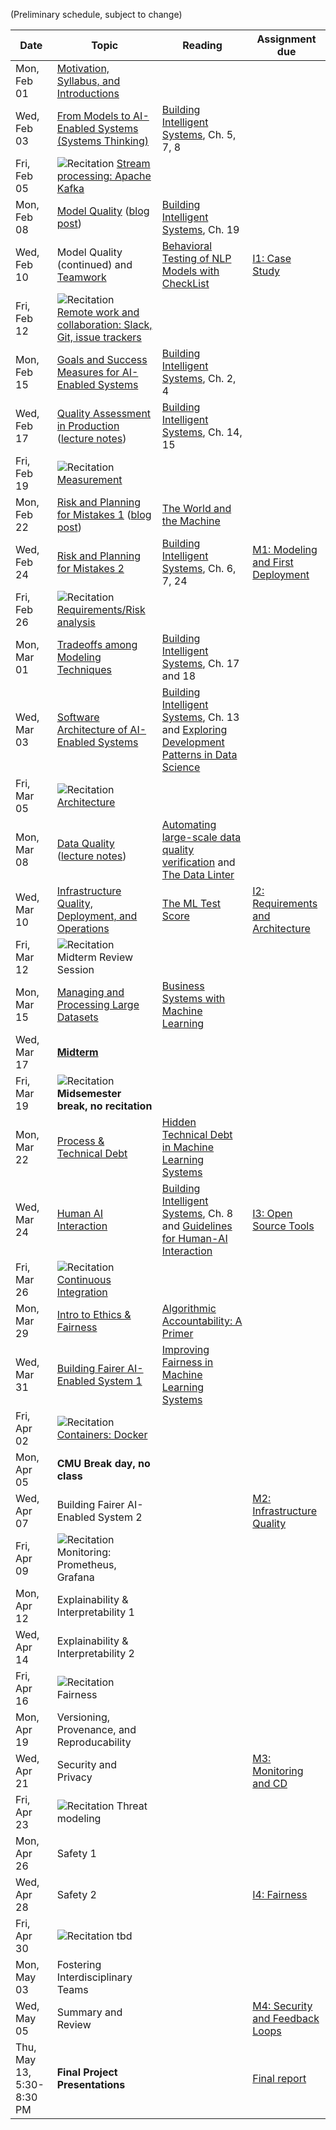 
(Preliminary schedule, subject to change)


| Date  | Topic | Reading | Assignment due |
| -     | -     | -       | -              |
| Mon, Feb 01 | [Motivation, Syllabus, and Introductions](https://ckaestne.github.io/seai/S2021/slides/01_introduction/intro.html) | |  |
| Wed, Feb 03 | [From Models to AI-Enabled Systems (Systems Thinking)](https://ckaestne.github.io/seai/S2021/slides/02_systems/systems.html) | [Building Intelligent Systems](https://cmu.primo.exlibrisgroup.com/permalink/01CMU_INST/6lpsnm/alma991019649190004436), Ch. 5, 7, 8 |  |
| Fri, Feb 05 | ![Recitation](https://img.shields.io/badge/-rec-Yellow.svg) [Stream processing: Apache Kafka](https://github.com/ckaestne/seai/tree/S2021/recitations/01_apache_kafka)| |  |
| Mon, Feb 08 | [Model Quality](https://ckaestne.github.io/seai/S2021/slides/03_modelquality/modelquality.html) ([blog post](https://ckaestne.medium.com/a-software-testing-view-on-machine-learning-model-quality-d508cb9e20a6)) | [Building Intelligent Systems](https://cmu.primo.exlibrisgroup.com/permalink/01CMU_INST/6lpsnm/alma991019649190004436), Ch. 19 |  |
| Wed, Feb 10 | Model Quality (continued) and [Teamwork](https://ckaestne.github.io/seai/S2021/slides/03_modelquality/teams.html) | [Behavioral Testing of NLP Models with CheckList](https://homes.cs.washington.edu/~wtshuang/static/papers/2020-acl-checklist.pdf) | [I1: Case Study](https://github.com/ckaestne/seai/blob/S2021/assignments/I1_case_study.md) |
| Fri, Feb 12 | ![Recitation](https://img.shields.io/badge/-rec-Yellow.svg) [Remote work and collaboration: Slack, Git, issue trackers](https://github.com/ckaestne/seai/tree/S2021/recitations/02_git_and_collaboration) | |  |
| Mon, Feb 15 | [Goals and Success Measures for AI-Enabled Systems](https://ckaestne.github.io/seai/S2021/slides/04_goals/goals.html)  | [Building Intelligent Systems](https://cmu.primo.exlibrisgroup.com/permalink/01CMU_INST/6lpsnm/alma991019649190004436), Ch. 2, 4 |  |
| Wed, Feb 17 | [Quality Assessment in Production](https://ckaestne.github.io/seai/S2021/slides/05_qainproduction/qainproduction.html) ([lecture notes](https://ckaestne.medium.com/quality-assurance-in-production-for-ml-enabled-systems-4d1b3442316f)) | [Building Intelligent Systems](https://cmu.primo.exlibrisgroup.com/permalink/01CMU_INST/6lpsnm/alma991019649190004436), Ch. 14, 15 |  |
| Fri, Feb 19 | ![Recitation](https://img.shields.io/badge/-rec-Yellow.svg) [Measurement](https://github.com/ckaestne/seai/tree/S2021/recitations/03_measurement) | |  |
| Mon, Feb 22 | [Risk and Planning for Mistakes 1](https://ckaestne.github.io/seai/S2021/slides/06_risks/risks.html) ([blog post](https://medium.com/@ckaestne/the-world-and-the-machine-and-responsible-machine-learning-1ae72353c5ae)) | [The World and the Machine](http://mcs.open.ac.uk/mj665/icse17kn.pdf)|  |
| Wed, Feb 24 | [Risk and Planning for Mistakes 2](https://ckaestne.github.io/seai/S2021/slides/07_risks_ii/risks_ii.html) | [Building Intelligent Systems](https://cmu.primo.exlibrisgroup.com/permalink/01CMU_INST/6lpsnm/alma991019649190004436), Ch. 6, 7, 24 | [M1: Modeling and First Deployment](https://github.com/ckaestne/seai/blob/S2021/assignments/project.md) |
| Fri, Feb 26 | ![Recitation](https://img.shields.io/badge/-rec-Yellow.svg) [Requirements/Risk analysis](https://github.com/ckaestne/seai/tree/S2021/recitations/04_requirements_and_risk_analysis) | |  |
| Mon, Mar 01 | [Tradeoffs among Modeling Techniques](https://ckaestne.github.io/seai/S2021/slides/08_tradeoffs/tradeoffs.html) | [Building Intelligent Systems](https://cmu.primo.exlibrisgroup.com/permalink/01CMU_INST/6lpsnm/alma991019649190004436), Ch. 17 and 18 |  |
| Wed, Mar 03 | [Software Architecture of AI-Enabled Systems](https://ckaestne.github.io/seai/S2021/slides/09_architecture/architecture.html) | [Building Intelligent Systems](https://cmu.primo.exlibrisgroup.com/permalink/01CMU_INST/6lpsnm/alma991019649190004436), Ch. 13 and [Exploring Development Patterns in Data Science](https://www.theorylane.com/2017/10/20/some-development-patterns-in-data-science/) |  |
| Fri, Mar 05 | ![Recitation](https://img.shields.io/badge/-rec-Yellow.svg) [Architecture](https://github.com/ckaestne/seai/tree/S2021/recitations/05_architecture) | |  |
| Mon, Mar 08 | [Data Quality](https://ckaestne.github.io/seai/S2021/slides/10_dataquality/dataquality.html) ([lecture notes](https://ckaestne.medium.com/data-quality-for-building-production-ml-systems-2e0cc7e6113f)) | [Automating large-scale data quality verification](http://www.vldb.org/pvldb/vol11/p1781-schelter.pdf) and [The Data Linter](http://learningsys.org/nips17/assets/papers/paper_19.pdf) |  |
| Wed, Mar 10 | [Infrastructure Quality, Deployment, and Operations](https://ckaestne.github.io/seai/S2021/slides/11_infrastructurequality/infrastructurequality.html) | [The ML Test Score](https://research.google.com/pubs/archive/46555.pdf) | [I2: Requirements and Architecture](https://github.com/ckaestne/seai/blob/S2021/assignments/I2_requirements_architecture.md) |
| Fri, Mar 12 | ![Recitation](https://img.shields.io/badge/-rec-Yellow.svg) Midterm Review Session | |  |
| Mon, Mar 15 | [Managing and Processing Large Datasets](https://ckaestne.github.io/seai/S2021/slides/12_dataatscale/dataatscale.html) | [Business Systems with Machine Learning](https://www.youtube.com/watch?v=_bvrzYOA8dY) |  |
| Wed, Mar 17 | [**Midterm**](https://github.com/ckaestne/seai/tree/S2021/exams) | |  |
| Fri, Mar 19 | ![Recitation](https://img.shields.io/badge/-rec-Yellow.svg) **Midsemester break, no recitation** | |  |
| Mon, Mar 22 | [Process & Technical Debt](https://ckaestne.github.io/seai/S2021/slides/13_process/process.html) | [Hidden Technical Debt in Machine Learning Systems](http://papers.nips.cc/paper/5656-hidden-technical-debt-in-machine-learning-systems.pdf) |  |
| Wed, Mar 24 | [Human AI Interaction](https://ckaestne.github.io/seai/S2021/slides/14_human_ai/human_ai.html) | [Building Intelligent Systems](https://cmu.primo.exlibrisgroup.com/permalink/01CMU_INST/6lpsnm/alma991019649190004436), Ch. 8 and [Guidelines for Human-AI Interaction](https://dl.acm.org/doi/pdf/10.1145/3290605.3300233?casa_token=LozLAS6xY1YAAAAA:969CqbfAMIhDC1AIjF7L1DZgGMg71ECwjjXa_mzdj6RLvlL8LYSaSpglBSK3xhRuBnzGp-V4ebVKVw)| [I3: Open Source Tools](https://github.com/ckaestne/seai/blob/S2021/assignments/I3_se4ai_tools.md) |
| Fri, Mar 26 | ![Recitation](https://img.shields.io/badge/-rec-Yellow.svg) [Continuous Integration](https://github.com/ckaestne/seai/tree/S2021/recitations/06_ci) | |  |
| Mon, Mar 29 | [Intro to Ethics & Fairness](https://ckaestne.github.io/seai/S2021/slides/15_intro_ethics_fairness/intro-ethics-fairness.html) | [Algorithmic Accountability: A Primer](https://datasociety.net/wp-content/uploads/2018/04/Data_Society_Algorithmic_Accountability_Primer_FINAL-4.pdf) |  |
| Wed, Mar 31 | [Building Fairer AI-Enabled System 1](https://ckaestne.github.io/seai/S2021/slides/16_fairness_i/fairness_i.html) | [Improving Fairness in Machine Learning Systems](http://users.umiacs.umd.edu/~hal/docs/daume19fairness.pdf) |  |
| Fri, Apr 02 | ![Recitation](https://img.shields.io/badge/-rec-Yellow.svg) [Containers: Docker](https://github.com/ckaestne/seai/tree/S2021/recitations/07_docker) | |  |
| Mon, Apr 05 | **CMU Break day, no class** | |  |
| Wed, Apr 07 | Building Fairer AI-Enabled System 2 | | [M2: Infrastructure Quality](https://github.com/ckaestne/seai/blob/S2021/assignments/project.md) |
| Fri, Apr 09 | ![Recitation](https://img.shields.io/badge/-rec-Yellow.svg) Monitoring: Prometheus, Grafana | |  |
| Mon, Apr 12 | Explainability & Interpretability 1  | |  |
| Wed, Apr 14 | Explainability & Interpretability 2 | |  |
| Fri, Apr 16 | ![Recitation](https://img.shields.io/badge/-rec-Yellow.svg) Fairness | |  |
| Mon, Apr 19 | Versioning, Provenance, and Reproducability | |  |
| Wed, Apr 21 | Security and Privacy | | [M3: Monitoring and CD](https://github.com/ckaestne/seai/blob/S2021/assignments/project.md) |
| Fri, Apr 23 | ![Recitation](https://img.shields.io/badge/-rec-Yellow.svg) Threat modeling | |  |
| Mon, Apr 26 | Safety 1 | |  |
| Wed, Apr 28 | Safety 2 | | [I4: Fairness](https://github.com/ckaestne/seai/blob/S2021/assignments/I4_fairness.md) |
| Fri, Apr 30 | ![Recitation](https://img.shields.io/badge/-rec-Yellow.svg) tbd | |  |
| Mon, May 03 | Fostering Interdisciplinary Teams | |  |
| Wed, May 05 | Summary and Review | | [M4: Security and Feedback Loops](https://github.com/ckaestne/seai/blob/S2021/assignments/project.md) |
| Thu, May 13, 5:30-8:30 PM | **Final Project Presentations** | | [Final report](https://github.com/ckaestne/seai/blob/S2021/assignments/project.md) |

